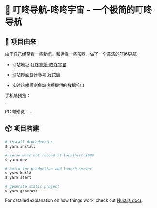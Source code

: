 # 🌈 叮咚导航-咚咚宇宙 - 一个极简的叮咚导航

## 🌟 项目由来

由于自己经常看一些新闻，和搜索一些东西，做了一个简洁的叮咚导航。

- 网站地址:[叮咚导航-咚咚宇宙](https://nav.ztyuu.com)

- 网站界面设计参考:[万花筒](https://wht.im/)

- 实时热榜感谢[鱼塘热榜](https://mo.fish/)提供的数据接口

手机端预览：

<img src="https://tva1.sinaimg.cn/large/007S8ZIlgy1gh93z6kyvej30ny1cqq73.jpg" style="zoom:33%;" />

PC 端预览：
<img src="https://tva1.sinaimg.cn/large/007S8ZIlgy1gh93zzodbyj31gs0p479t.jpg" style="zoom:33%;" />

## 📦 项目构建

```bash
# install dependencies
$ yarn install

# serve with hot reload at localhost:3000
$ yarn dev

# build for production and launch server
$ yarn build
$ yarn start

# generate static project
$ yarn generate
```

For detailed explanation on how things work, check out [Nuxt.js docs](https://nuxtjs.org).
